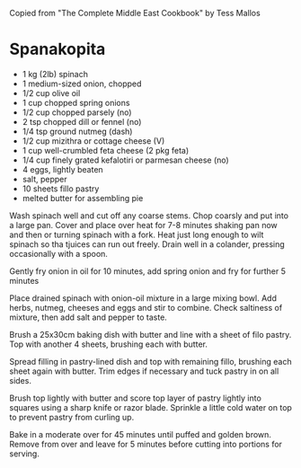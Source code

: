 Copied from "The Complete Middle East Cookbook" by Tess Mallos

# Spanakopita
- 1 kg (2lb) spinach
- 1 medium-sized onion, chopped
- 1/2 cup olive oil
- 1 cup chopped spring onions
- 1/2 cup chopped parsely (no)
- 2 tsp chopped dill or fennel (no)
- 1/4 tsp ground nutmeg (dash)
- 1/2 cup mizithra or cottage cheese (V)
- 1 cup well-crumbled feta cheese (2 pkg feta)
- 1/4 cup finely grated kefalotiri or parmesan cheese (no)
- 4 eggs, lightly beaten
- salt, pepper
- 10 sheets fillo pastry
- melted butter for assembling pie

Wash spinach well and cut off any coarse stems. Chop coarsly and put into a large pan. Cover and place over heat for 7-8 minutes shaking pan now and then or turning spinach with a fork. Heat just long enough to wilt spinach so tha tjuices can run out freely. Drain well in a colander, pressing occasionally with a spoon.

Gently fry onion in oil for 10 minutes, add spring onion and fry for further 5 minutes

Place drained spinach with onion-oil mixture in a large mixing bowl. Add herbs, nutmeg, cheeses and eggs and stir to combine. Check saltiness of mixture, then add salt and pepper to taste.

Brush a 25x30cm baking dish with butter and line with a sheet of filo pastry. Top with another 4 sheets, brushing each with butter.

Spread filling in pastry-lined dish and top with remaining fillo, brushing each sheet again with butter. Trim edges if necessary and tuck pastry in on all sides.

Brush top lightly with butter and score top layer of pastry lightly into squares using a sharp knife or razor blade. Sprinkle a little cold water on top to prevent pastry from curling up.

Bake in a moderate over for 45 minutes until puffed and golden brown. Remove from over and leave for 5 minutes before cutting into portions for serving.

